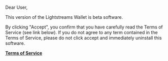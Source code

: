 Dear User,

This version of the Lightstreams Wallet is beta software. 

By clicking "Accept", you confirm that you have carefully read the Terms of Service (see link below). If you do not agree to any term contained in the Terms of Service, please do not click accept and immediately uninstall this software.

**[Terms of Service](https://github.com/lightstreams-network/lightstreams-wallet/wiki/Terms-of-Service)**
